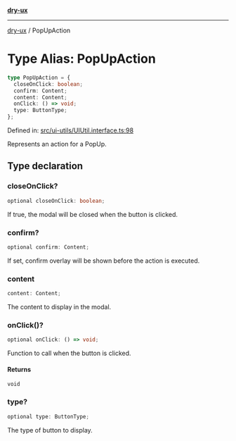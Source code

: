 [**dry-ux**](../README.md)

***

[dry-ux](../README.md) / PopUpAction

# Type Alias: PopUpAction

```ts
type PopUpAction = {
  closeOnClick: boolean;
  confirm: Content;
  content: Content;
  onClick: () => void;
  type: ButtonType;
};
```

Defined in: [src/ui-utils/UIUtil.interface.ts:98](https://github.com/navedr/dry-ux/blob/357842b7190c45081ec89f2dfed62dd2067eff7b/src/ui-utils/UIUtil.interface.ts#L98)

Represents an action for a PopUp.

## Type declaration

### closeOnClick?

```ts
optional closeOnClick: boolean;
```

If true, the modal will be closed when the button is clicked.

### confirm?

```ts
optional confirm: Content;
```

If set, confirm overlay will be shown before the action is executed.

### content

```ts
content: Content;
```

The content to display in the modal.

### onClick()?

```ts
optional onClick: () => void;
```

Function to call when the button is clicked.

#### Returns

`void`

### type?

```ts
optional type: ButtonType;
```

The type of button to display.

